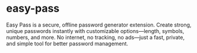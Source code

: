 # easy-pass
Easy Pass is a secure, offline password generator extension. Create strong, unique passwords instantly with customizable options—length, symbols, numbers, and more. No internet, no tracking, no ads—just a fast, private, and simple tool for better password management.

